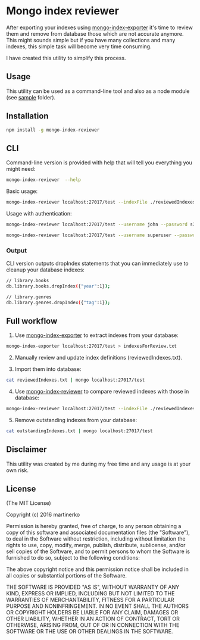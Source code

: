 # Mongo index reviewer
After exporting your indexes using [mongo-index-exporter](https://www.npmjs.com/package/mongo-index-exporter) it's time to review them and remove from database those which are not accurate anymore. This might sounds simple but if you have many collections and many indexes, this simple task will become very time consuming.

I have created this utility to simplify this process.

## Usage
This utility can be used as a command-line tool and also as a node module (see [sample](https://github.com/martinerko/mongo-index-reviewer/tree/master/sample) folder).

## Installation

```sh
npm install -g mongo-index-reviewer
```

## CLI
Command-line version is provided with help that will tell you everything you might need:

```sh
mongo-index-reviewer  --help
```

Basic usage:

```sh
mongo-index-reviewer localhost:27017/test --indexFile ./reviewedIndexes.js
```

Usage with authentication:

```sh
mongo-index-reviewer localhost:27017/test --username john --password s3ecr3t --indexFile ./reviewedIndexes.js
```

```sh
mongo-index-reviewer localhost:27017/test --username superuser --password T0pS3ecr3t --authenticationDatabase admin
```

### Output

CLI version outputs dropIndex statements that you can immediately use to cleanup your database indexes:

```sh
// library.books
db.library.books.dropIndex({"year":1});

// library.genres
db.library.genres.dropIndex({"tag":1});
```

## Full workflow

1. Use [mongo-index-exporter](https://www.npmjs.com/package/mongo-index-exporter) to extract indexes from your database:

  ```sh
  mongo-index-exporter localhost:27017/test > indexesForReview.txt
  ```

2. Manually review and update index definitions (reviewedIndexes.txt).

3. Import them into database:

  ```sh
  cat reviewedIndexes.txt | mongo localhost:27017/test
  ```

4. Use [mongo-index-reviewer](https://www.npmjs.com/package/mongo-index-reviewer) to compare reviewed indexes with those in database:

  ```sh
  mongo-index-reviewer localhost:27017/test --indexFile ./reviewedIndexes.txt > outstandingIndexes.txt
  ```
5. Remove outstanding indexes from your database:

  ```sh
  cat outstandingIndexes.txt | mongo localhost:27017/test
  ```

## Disclaimer

This utility was created by me during my free time and any usage is at your own risk.

## License

(The MIT License)

Copyright (c) 2016 martinerko

Permission is hereby granted, free of charge, to any person obtaining a copy of this software and associated documentation files (the "Software"), to deal in the Software without restriction, including without limitation the rights to use, copy, modify, merge, publish, distribute, sublicense, and/or sell copies of the Software, and to permit persons to whom the Software is furnished to do so, subject to the following conditions:

The above copyright notice and this permission notice shall be included in all copies or substantial portions of the Software.

THE SOFTWARE IS PROVIDED "AS IS", WITHOUT WARRANTY OF ANY KIND, EXPRESS OR IMPLIED, INCLUDING BUT NOT LIMITED TO THE WARRANTIES OF MERCHANTABILITY, FITNESS FOR A PARTICULAR PURPOSE AND NONINFRINGEMENT. IN NO EVENT SHALL THE AUTHORS OR COPYRIGHT HOLDERS BE LIABLE FOR ANY CLAIM, DAMAGES OR OTHER LIABILITY, WHETHER IN AN ACTION OF CONTRACT, TORT OR OTHERWISE, ARISING FROM, OUT OF OR IN CONNECTION WITH THE SOFTWARE OR THE USE OR OTHER DEALINGS IN THE SOFTWARE.
